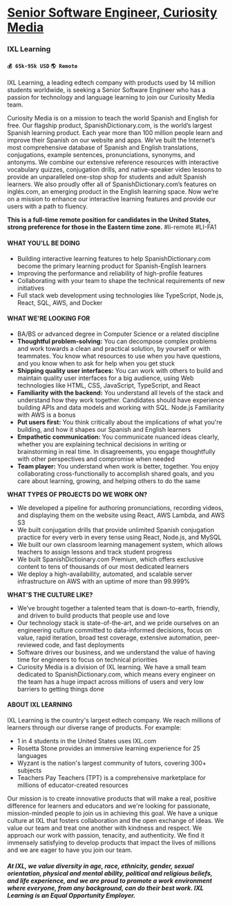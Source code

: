 # [Senior Software Engineer, Curiosity Media](https://www.remotewlb.com/apply/senior-software-engineer-curiosity-media)  
### IXL Learning  
#### `💰 65k-95k USD` `🌎 Remote`  

IXL Learning, a leading edtech company with products used by 14 million students worldwide, is seeking a Senior Software Engineer who has a passion for technology and language learning to join our Curiosity Media team.

Curiosity Media is on a mission to teach the world Spanish and English for free. Our flagship product, SpanishDictionary.com, is the world’s largest Spanish learning product. Each year more than 100 million people learn and improve their Spanish on our website and apps. We’ve built the Internet’s most comprehensive database of Spanish and English translations, conjugations, example sentences, pronunciations, synonyms, and antonyms. We combine our extensive reference resources with interactive vocabulary quizzes, conjugation drills, and native-speaker video lessons to provide an unparalleled one-stop shop for students and adult Spanish learners. We also proudly offer all of SpanishDictionary.com’s features on inglés.com, an emerging product in the English learning space. Now we’re on a mission to enhance our interactive learning features and provide our users with a path to fluency.

**This is a full-time remote position for candidates in the United States, strong preference for those in the Eastern time zone.** #li-remote #LI-FA1

#### WHAT YOU'LL BE DOING

  * Building interactive learning features to help SpanishDictionary.com become the primary learning product for Spanish-English learners
  * Improving the performance and reliability of high-profile features
  * Collaborating with your team to shape the technical requirements of new initiatives
  * Full stack web development using technologies like TypeScript, Node.js, React, SQL, AWS, and Docker

#### WHAT WE'RE LOOKING FOR

  * BA/BS or advanced degree in Computer Science or a related discipline
  * **Thoughtful problem-solving:** You can decompose complex problems and work towards a clean and practical solution, by yourself or with teammates. You know what resources to use when you have questions, and you know when to ask for help when you get stuck
  * **Shipping quality user interfaces:** You can work with others to build and maintain quality user interfaces for a big audience, using Web technologies like HTML, CSS, JavaScript, TypeScript, and React
  * **Familiarity with the backend:** You understand all levels of the stack and understand how they work together. Candidates should have experience building APIs and data models and working with SQL. Node.js Familiarity with AWS is a bonus
  * **Put users first:** You think critically about the implications of what you're building, and how it shapes our Spanish and English learners
  * **Empathetic communication:** You communicate nuanced ideas clearly, whether you are explaining technical decisions in writing or brainstorming in real time. In disagreements, you engage thoughtfully with other perspectives and compromise when needed
  * **Team player:** You understand when work is better, together. You enjoy collaborating cross-functionally to accomplish shared goals, and you care about learning, growing, and helping others to do the same

**WHAT TYPES OF PROJECTS DO WE WORK ON?**

  * We developed a pipeline for authoring pronunciations, recording videos, and displaying them on the website using React, AWS Lambda, and AWS S3
  * We built conjugation drills that provide unlimited Spanish conjugation practice for every verb in every tense using React, Node.js, and MySQL
  * We built our own classroom learning management system, which allows teachers to assign lessons and track student progress
  * We built SpanishDictioinary.com Premium, which offers exclusive content to tens of thousands of our most dedicated learners
  * We deploy a high-availability, automated, and scalable server infrastructure on AWS with an uptime of more than 99.999%

**WHAT’S THE CULTURE LIKE?**

  * We’ve brought together a talented team that is down-to-earth, friendly, and driven to build products that people use and love
  * Our technology stack is state-of-the-art, and we pride ourselves on an engineering culture committed to data-informed decisions, focus on value, rapid iteration, broad test coverage, extensive automation, peer-reviewed code, and fast deployments
  * Software drives our business, and we understand the value of having time for engineers to focus on technical priorities
  * Curiosity Media is a division of IXL learning. We have a small team dedicated to SpanishDictionary.com, which means every engineer on the team has a huge impact across millions of users and very low barriers to getting things done

#### ABOUT IXL LEARNING

IXL Learning is the country's largest edtech company. We reach millions of learners through our diverse range of products. For example:

  * 1 in 4 students in the United States uses IXL.com
  * Rosetta Stone provides an immersive learning experience for 25 languages
  * Wyzant is the nation's largest community of tutors, covering 300+ subjects
  * Teachers Pay Teachers (TPT) is a comprehensive marketplace for millions of educator-created resources

Our mission is to create innovative products that will make a real, positive difference for learners and educators and we're looking for passionate, mission-minded people to join us in achieving this goal. We have a unique culture at IXL that fosters collaboration and the open exchange of ideas. We value our team and treat one another with kindness and respect. We approach our work with passion, tenacity, and authenticity. We find it immensely satisfying to develop products that impact the lives of millions and we are eager to have you join our team.

##### _At IXL, we value diversity in age, race, ethnicity, gender, sexual orientation, physical and mental ability, political and religious beliefs, and life experience, and we are proud to promote a work environment where everyone, from any background, can do their best work. IXL Learning is an Equal Opportunity Employer._

